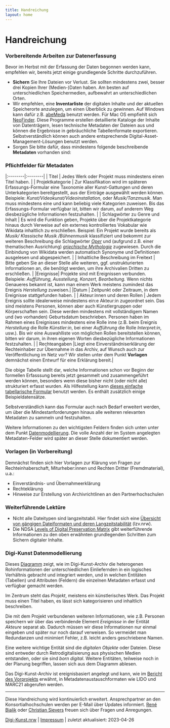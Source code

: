```yaml
---
title: Handreichung
layout: home
---
```


# Handreichung

### Vorbereitende Arbeiten zur Datenerfassung
Bevor im Herbst mit der Erfassung der Daten begonnen werden kann, empfehlen wir, bereits jetzt einige grundlegende Schritte durchzuführen. 

- **Sichern** Sie Ihre Dateien vor Verlust. Sie sollten mindestens zwei, besser drei Kopien Ihrer (Medien-)Daten haben. Am besten auf unterschiedlichen Speichermedien, aufbewahrt an unterschiedlichen Orten.
- Wir empfehlen, eine **Inventarliste** der digitalen Inhalte und der aktuellen Speicherorte anzulegen, um einen Überblick zu gewinnen. Auf Windows kann dafür z.B. [abeMeda](https://www.abemeda.com/) benutzt werden. Für Mac OS empfiehlt sich [NeoFinder](https://cdfinder.de/). Diese Programme erstellen detaillierte Kataloge der Inhalte von Datenträgern, lesen technische Metadaten der Dateien aus und können die Ergebnisse in gebräuchliche Tabellenformate exportieren. Selbstverständlich können auch andere entsprechende Digital-Asset-Management-Lösungen benutzt werden.
- Sorgen Sie bitte dafür, dass mindestens folgende beschreibende **Metadaten** vorhanden sind: 

### Pflichtfelder für Metadaten

|:--------|:--------|
| Titel | Jedes Werk oder Projekt muss mindestens einen Titel haben. |
| Projektkategorie | Zur Klassifikation wird im späteren Erfassungs-Formular eine Taxonomie aller Kunst-Gattungen und deren Unterkategorien bereitgestellt, aus der Einträge ausgewählt werden können. Beispiele: *Kunst/Videokunst/Videoinstallation*, oder *Musik/Tanzmusik*. Man muss mindestens eine und kann beliebig viele Kategorien zuweisen. Bis das Erfassungs-Formular verfügbar ist, bitten wir darum, auf anderem Weg diesbezügliche Informationen festzuhalten. | 
| Schlagwörter zu Genre und Inhalt | Es wird die Funktion geben, Projekte über die Projektkategorie hinaus durch Verweise auf ein externes kontrolliertes Vokabular wie Wikidata inhaltlich zu erschließen. Beispiel: Ein Projekt wurde bereits als *Musik/	Klassische Musik	/Bühnenmusik* klassifiziert und bekommt zur weiteren Beschreibung die Schlagwörter *[Oper](https://www.wikidata.org/wiki/Q1344)* und (aufgrund z.B. einer thematischen Ausrichtung) *[griechische Mythologie](https://www.wikidata.org/wiki/Q34726)* zugewiesen. Durch die Einbindung von Wikidata werden automatisch Synonyme und Definitionen ausgelesen und abgespeichert. |
| Inhaltliche Beschreibung im Freitext           | Bitte geben Sie an dieser Stelle alle weiteren, ggf. unstrukturierten Informationen an, die benötigt werden, um ihre Archivalien Dritten zu erschließen.    | 
|Ereignisse| Projekte sind mit Ereignissen verbunden. Beispiele: *Aufführung, Ausstellung, Konzert, Bearbeitung.* Wenn nichts Genaueres bekannt ist, kann man einem Werk meistens zumindest das Ereignis *Herstellung* zuweisen.|
|Datum | Zeitpunkt oder Zeitraum, in dem Ereignisse stattgefunden haben. |
| Akteur:innen und deren Rollen | Jedem Ereignis sollte idealerweise mindestens ein:e Akteur:in zugeordnet sein. Das sind meistens Personen, können aber auch Künstlergruppen oder Körperschaften sein. Diese werden mindestens mit vollständigem Namen und (wo vorhanden) Geburtsdatum beschrieben. Personen haben im Rahmen eines Ereignisses mindestens eine Rolle inne (z.B. beim Ereignis *Herstellung* die Rolle *Künstler:in*, bei einer *Aufführung* die Rolle *Interpret:in*, usw.). Bis wir eine Auswahlliste von möglichen Rollen bereitstellen können, bitten wir darum, in ihren eigenen Worten diesbezügliche Informationen festzuhalten.  |
| Rechteangaben |Liegt eine Einverständniserklärung der Rechteinhaber zur Übernahme in das Archiv, auf Wunsch auch zur Veröffentlichung im Netz vor? Wir stellen unter dem Punkt **Vorlagen** demnächst einen Entwurf für eine Erklärung bereit.|

Die obige Tabelle stellt dar, welche Informationen schon vor Beginn der formellen Erfasssung bereits jetzt gesammelt und  zusammengeführt werden können, besonders wenn diese bisher nicht (oder nicht alle) strukturiert erfasst wurden. Als Hilfestellung kann [dieses einfache tabellarische Formular](./assets/2023-04-26-Datenaufbereitung-Digi-Kunst.xlsx) benutzt werden. Es enthält zusätzlich einige Beispieldatensätze.

Selbstverständlich kann das Formular auch nach Bedarf erweitert werden, um über die Mindestanforderungen hinaus alle weiteren relevanten Metadaten zu sammeln und festzuhalten.

Weitere Informationen zu den wichtigsten Feldern finden sich unten unter dem Punkt [Datenmodellierung](https://digi-kunst.github.io/Handreichung/#digi-kunst-datenmodellierung). Die volle Anzahl der im System angelegten Metadaten-Felder wird später an dieser Stelle dokumentiert werden. 

### Vorlagen (in Vorbereitung) 

Demnächst finden sich hier Vorlagen zur Klärung von Fragen zur Rechteinhaberschaft, Miturheber:innen und Rechten Dritter (Fremdmaterial), u.a.:
- Einverständnis- und Übernahmeerklärung
- Rechteklärung
- Hinweise zur Erstellung von Archivrichtlinen an den Partnerhochschulen


### Weiterführende Lektüre

- Nicht alle Dateitypen sind langzeitstabil. Hier findet sich eine [Übersicht von gängigen Dateiformaten und deren Langzeitstabilität](https://www.lzv.nrw/dateiformate/) (lzv.nrw). 
- Die  NDSA [Levels of Digital Preservation Matrix](https://osf.io/3na96) gibt weiterführende Informationen zu den oben erwähnten grundlegenden Schritten zum Sichern digitaler Inhalte.
	

### Digi-Kunst Datenmodellierung 

Dieses [Diagramm](./assets/2023-04-28_Skizze_Datenmodellierung.pdf) zeigt, wie im Digi-Kunst-Archiv die heterogenen Rohinformationen der unterschiedlichen Einliefernden in ein logisches Verhältnis gebracht und integriert werden, und in welchen Entitäten (Tabellen) und Attributen (Feldern) die einzelnen Metadaten erfasst und verfügbar gemacht werden.

Im Zentrum steht das *Projekt*, meistens ein künstlerisches Werk. Das Projekt muss einen Titel haben, es lässt sich kategorisieren und inhaltlich beschreiben.  

Die mit dem Projekt verbundenen weiteren Informationen, wie z.B. Personen speichern wir über das verbindende Element *Ereignisse* in der Entität *Akteure* separat ab. Dadurch müssen wir diese Informationen nur einmal eingeben und später nur noch darauf verweisen. So vermeidet man Redundanzen und minimiert Fehler, z.B. leicht anders geschriebene Namen. 

Eine weitere wichtige Entität sind die *digitalen Objekte* oder Dateien. Diese sind entweder durch Retrodigitalisierung aus physischen Medien entstanden, oder sie sind *born digital*. Weitere Entitäten, teilweise noch in der Planung begriffen, lassen sich aus dem Diagramm ablesen.

Das Digi-Kunst-Archiv ist ereignisbasiert angelegt und kann, wie im [Bericht des Vorprojekts](https://www.dh.nrw/kooperationen/Digi-Kunst.nrw%20%28Vorprojekt%29-63) erwähnt, in Metadatenaustauschformaten wie LIDO und MARC21 abgerufen werden.

---
Diese Handreichung wird kontinuierlich erweitert. Ansprechpartner an den Konsortialhochschulen werden per E-Mail über Updates informiert. [René Bialik](https://www.folkwang-uni.de/home/hochschule/personen/mitarbeiterinnen-a-z/vollanzeige/personen-detail/adm/rene-bialik/) oder [Christian Sievers](https://www.khm.de/personen_hochschule/id.27806.christian-sievers/) freuen sich über Fragen und Anregungen. 

[Digi-Kunst.nrw](https://www.rsh-duesseldorf.de/musikhochschule/wir-ueber-uns/digi-kunstnrw/) | [Impressum](https://www.rsh-duesseldorf.de/service/datenschutz-impressum) | zuletzt aktualisiert: 2023-04-26